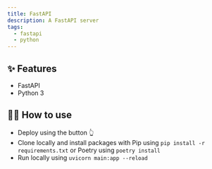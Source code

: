 ```yaml
---
title: FastAPI
description: A FastAPI server
tags:
  - fastapi
  - python
---
```


## ✨ Features

- FastAPI
- Python 3

## 💁‍♀️ How to use

- Deploy using the button 👆
- Clone locally and install packages with Pip using `pip install -r requirements.txt` or Poetry using `poetry install`
- Run locally using `uvicorn main:app --reload`
